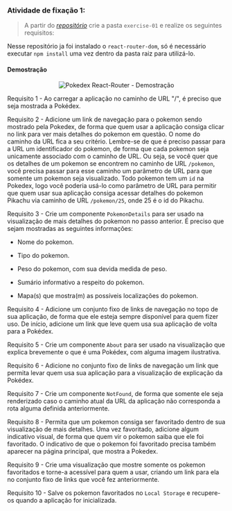 ###  Atividade de fixação 1:
> A partir do _[repositório](https://github.com/tryber/exercise-pokedex-router)_ crie a pasta `exercise-01` e realize os seguintes requisitos:

Nesse repositório ja foi instalado o `react-router-dom`, só é necessário executar `npm install` uma vez dentro da pasta raiz para utilizá-lo.

#### Demostração
<p align="center">
  <img src="https://github.com/guilherme-ac-fernandes/trybe-exercicios/blob/exercicios/12.2/02-front-end/bloco-12-ciclo-de-vida-de-componentes-e-react-router/dia-02-react-router/exercise-01/public/pokedex-react-router.gif" alt="Pokedex React-Router - Demostração"/>
</p>

Requisito 1 - Ao carregar a aplicação no caminho de URL "/", é preciso que seja mostrada a Pokédex.

Requisito 2 - Adicione um link de navegação para o pokemon sendo mostrado pela Pokedex, de forma que quem usar a aplicação consiga clicar no link para ver mais detalhes do pokemon em questão. O nome do caminho da URL fica a seu critério. Lembre-se de que é preciso passar para a URL um identificador do pokemon, de forma que cada pokemon seja unicamente associado com o caminho de URL. Ou seja, se você quer que os detalhes de um pokemon se encontrem no caminho de URL `/pokemon`, você precisa passar para esse caminho um parâmetro de URL para que somente um pokemon seja visualizado. Todo pokemon tem um `id` na Pokedex, logo você poderia usá-lo como parâmetro de URL para permitir que quem usar sua aplicação consiga acessar detalhes do pokemon Pikachu via caminho de URL `/pokemon/25`, onde 25 é o id do Pikachu.

Requisito 3 - Crie um componente `PokemonDetails` para ser usado na visualização de mais detalhes do pokemon no passo anterior. É preciso que sejam mostradas as seguintes informações:

* Nome do pokemon.

* Tipo do pokemon.

* Peso do pokemon, com sua devida medida de peso.

* Sumário informativo a respeito do pokemon.

* Mapa(s) que mostra(m) as possíveis localizações do pokemon.

Requisito 4 - Adicione um conjunto fixo de links de navegação no topo de sua aplicação, de forma que ele esteja sempre disponível para quem fizer uso. De início, adicione um link que leve quem usa sua aplicação de volta para a Pokédex.

Requisito 5 - Crie um componente `About` para ser usado na visualização que explica brevemente o que é uma Pokédex, com alguma imagem ilustrativa.

Requisito 6 - Adicione no conjunto fixo de links de navegação um link que permita levar quem usa sua aplicação para a visualização de explicação da Pokédex.

Requisito 7 - Crie um componente `NotFound`, de forma que somente ele seja renderizado caso o caminho atual da URL da aplicação não corresponda a rota alguma definida anteriormente.

Requisito 8 - Permita que um pokemon consiga ser favoritado dentro de sua visualização de mais detalhes. Uma vez favoritado, adicione algum indicativo visual, de forma que quem vir o pokemon saiba que ele foi favoritado. O indicativo de que o pokemon foi favoritado precisa também aparecer na página principal, que mostra a Pokedex.

Requisito 9 - Crie uma visualização que mostre somente os pokemon favoritados e torne-a acessível para quem a usar, criando um link para ela no conjunto fixo de links que você fez anteriormente.

Requisito 10 - Salve os pokemon favoritados no `Local Storage` e recupere-os quando a aplicação for inicializada.

